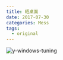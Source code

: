 ```yaml
---
title: 晒桌面
date: 2017-07-30
categories: Mess
tags:
  - original
---
```


![y-windows-tuning](http://oi0t0q67c.bkt.clouddn.com/blog_skill/my-windows-tuning_v2.png)
